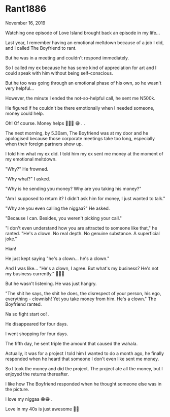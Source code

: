 # Rant1886



November 16, 2019

Watching one episode of Love Island brought back an episode in my life...

Last year, I remember having an emotional meltdown because of a job I did, and I called The Boyfriend to rant.

But he was in a meeting and couldn't respond immediately.

So I called my ex because he has some kind of appreciation for art and I could speak with him without being self-conscious. 

But he too was going through an emotional phase of his own, so he wasn't very helpful...

However, the minute I ended the not-so-helpful call, he sent me N500k.

He figured if he couldn't be there emotionally when I needed someone, money could help.

Oh! Of course. Money helps 💯💯💯 😁
.
.

The next morning, by 5.30am, The Boyfriend was at my door and he apologised because those corporate meetings take too long, especially when their foreign partners show up.

I told him what my ex did. I told him my ex sent me money at the moment of my emotional meltdown.

"Why?" He frowned. 

"Why what?" I asked.

"Why is he sending you money? Why are you taking his money?"

"Am I supposed to return it? I didn't ask him for money, I just wanted to talk."

"Why are you even calling the niggaa?" He asked.

"Because I can. Besides, you weren't picking your call."

"I don't even understand how you are attracted to someone like that," he ranted. "He's a clown. No real depth. No genuine substance. A superficial joke."

Hian!

He just kept saying "he's a clown... he's a clown." 

And I was like... "He's a clown, I agree. But what's my business? He's not my business currently." 🤷🏽‍♀️

But he wasn't listening. He was just hangry.

"The shit he says, the shit he does, the disrespect of your person, his ego, everything - clownish! Yet you take money from him. He's a clown." The Boyfriend ranted.

Na so fight start oo!
.

He disappeared for four days. 

I went shopping for four days.

The fifth day, he sent triple the amount that caused the wahala.

Actually, it was for a project I told him I wanted to do a month ago, he finally responded when he heard that someone I don't even like sent me money.

So I took the money and did the project. The project ate all the money, but I enjoyed the returns thereafter. 

I like how The Boyfriend responded when he thought someone else was in the picture.

I love my niggaa 😁😁
.

Love in my 40s is just awesome 💅💅